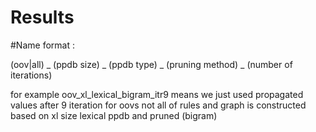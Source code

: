 Results
=======

#Name format :

(oov|all) _ (ppdb size) _ (ppdb type) _ (pruning method) _ (number of iterations)

for example 
oov_xl_lexical_bigram_itr9
means we just used propagated values after 9 iteration for oovs not all of rules and graph is constructed based on xl size lexical ppdb and pruned (bigram) 
